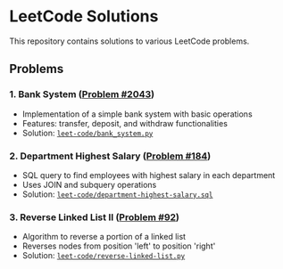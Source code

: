 # LeetCode Solutions

This repository contains solutions to various LeetCode problems.

## Problems

### 1. Bank System ([Problem #2043](https://leetcode.com/problems/simple-bank-system/description/))
- Implementation of a simple bank system with basic operations
- Features: transfer, deposit, and withdraw functionalities
- Solution: [`leet-code/bank_system.py`](leet-code/bank_system.py)

### 2. Department Highest Salary ([Problem #184](https://leetcode.com/problems/department-highest-salary/description/))
- SQL query to find employees with highest salary in each department
- Uses JOIN and subquery operations
- Solution: [`leet-code/department-highest-salary.sql`](leet-code/department-highest-salary.sql)

### 3. Reverse Linked List II ([Problem #92](https://leetcode.com/problems/reverse-linked-list-ii/description/))
- Algorithm to reverse a portion of a linked list
- Reverses nodes from position 'left' to position 'right'
- Solution: [`leet-code/reverse-linked-list.py`](leet-code/reverse-linked-list.py)

